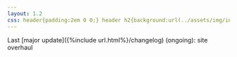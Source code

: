 ```yaml
---
layout: 1.2
css: header{padding:2em 0 0;} header h2{background:url(../assets/img/index-v1.png); background-position:center; background-repeat:no-repeat; height:300px; margin:7.5rem auto 1rem; color:#000; font-size:24px; font-style:italic; padding:145px 85px 0 95px; pointer-events:none; width:400px;} h2 a:hover,h2 a:focus,h2 a:active{text-decoration:0; cursor:default;} h2 ::selection{color:#fff; background:0;} body{text-align:center;} main{font-size:.75em; opacity:.85;} footer{display:none;}
---
```

Last [major update]({%include url.html%}/changelog) (ongoing): site overhaul